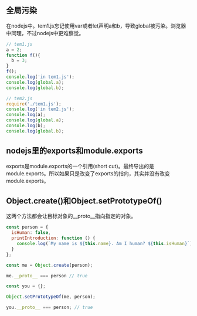## 全局污染
在nodejs中。tem1.js忘记使用var或者let声明a和b，导致global被污染。浏览器中同理，不过nodejs中更难察觉。
```js
// tem1.js
a = 2;
function f(){
  b = 3;
}
f();
console.log('in tem1.js');
console.log(global.a);
console.log(global.b);

// tem2.js
require('./tem1.js');
console.log('in tem2.js');
console.log(a);
console.log(global.a);
console.log(b);
console.log(global.b);
```

## nodejs里的exports和module.exports
exports是module.exports的一个引用(short cut)。最终导出的是module.exports。所以如果只是改变了exports的指向，其实并没有改变module.exports。

## Object.create()和Object.setPrototypeOf()
这两个方法都会让目标对象的__proto__指向指定的对象。

```js
const person = {
  isHuman: false,
  printIntroduction: function () {
    console.log(`My name is ${this.name}. Am I human? ${this.isHuman}`);
  }
};

const me = Object.create(person);

me.__proto__ === person // true

const you = {};

Object.setPrototypeOf(me, person);

you.__proto__ === person; // true
```
